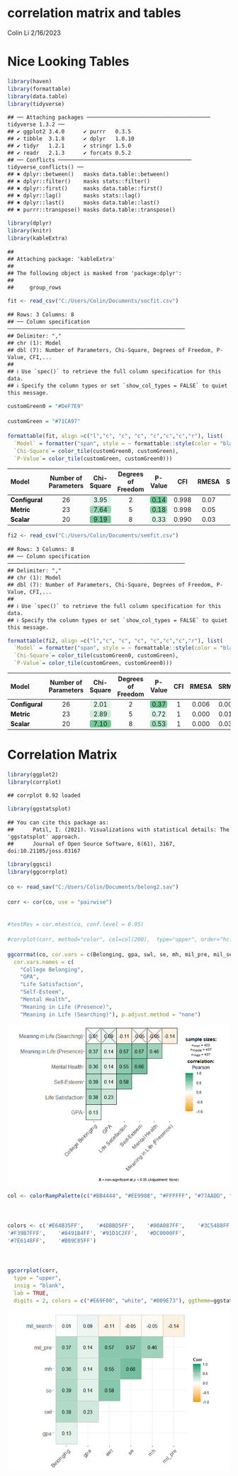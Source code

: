correlation matrix and tables
================
Colin Li
2/16/2023

# Nice Looking Tables

``` r
library(haven)
library(formattable)
library(data.table)
library(tidyverse)
```

    ## ── Attaching packages ─────────────────────────────────────── tidyverse 1.3.2 ──
    ## ✔ ggplot2 3.4.0      ✔ purrr   0.3.5 
    ## ✔ tibble  3.1.8      ✔ dplyr   1.0.10
    ## ✔ tidyr   1.2.1      ✔ stringr 1.5.0 
    ## ✔ readr   2.1.3      ✔ forcats 0.5.2 
    ## ── Conflicts ────────────────────────────────────────── tidyverse_conflicts() ──
    ## ✖ dplyr::between()   masks data.table::between()
    ## ✖ dplyr::filter()    masks stats::filter()
    ## ✖ dplyr::first()     masks data.table::first()
    ## ✖ dplyr::lag()       masks stats::lag()
    ## ✖ dplyr::last()      masks data.table::last()
    ## ✖ purrr::transpose() masks data.table::transpose()

``` r
library(dplyr)
library(knitr)
library(kableExtra)
```

    ## 
    ## Attaching package: 'kableExtra'
    ## 
    ## The following object is masked from 'package:dplyr':
    ## 
    ##     group_rows

``` r
fit <- read_csv("C:/Users/Colin/Documents/socfit.csv")
```

    ## Rows: 3 Columns: 8
    ## ── Column specification ────────────────────────────────────────────────────────
    ## Delimiter: ","
    ## chr (1): Model
    ## dbl (7): Number of Parameters, Chi-Square, Degrees of Freedom, P-Value, CFI,...
    ## 
    ## ℹ Use `spec()` to retrieve the full column specification for this data.
    ## ℹ Specify the column types or set `show_col_types = FALSE` to quiet this message.

``` r
customGreen0 = "#DeF7E9"

customGreen = "#71CA97"

formattable(fit, align =c("l","c", "c", "c", "c","c","c","r"), list(
  `Model` = formatter("span", style = ~ formattable::style(color = "black", font.weight = "bold"), x ~ icontext(ifelse(x != "", "thumbs-up", ""), x)), 
  `Chi-Square`= color_tile(customGreen0, customGreen), 
  `P-Value`= color_tile(customGreen, customGreen0)))
```

<table class="table table-condensed">
<thead>
<tr>
<th style="text-align:left;">
Model
</th>
<th style="text-align:center;">
Number of Parameters
</th>
<th style="text-align:center;">
Chi-Square
</th>
<th style="text-align:center;">
Degrees of Freedom
</th>
<th style="text-align:center;">
P-Value
</th>
<th style="text-align:center;">
CFI
</th>
<th style="text-align:center;">
RMESA
</th>
<th style="text-align:right;">
SRMR
</th>
</tr>
</thead>
<tbody>
<tr>
<td style="text-align:left;">
<span style="color: black; font-weight: bold">
<i class="glyphicon glyphicon-thumbs-up"></i> Configural </span>
</td>
<td style="text-align:center;">
26
</td>
<td style="text-align:center;">
<span
style="display: block; padding: 0 4px; border-radius: 4px; background-color: #def7e9">3.95</span>
</td>
<td style="text-align:center;">
2
</td>
<td style="text-align:center;">
<span
style="display: block; padding: 0 4px; border-radius: 4px; background-color: #71ca97">0.14</span>
</td>
<td style="text-align:center;">
0.998
</td>
<td style="text-align:center;">
0.07
</td>
<td style="text-align:right;">
0.01
</td>
</tr>
<tr>
<td style="text-align:left;">
<span style="color: black; font-weight: bold">
<i class="glyphicon glyphicon-thumbs-up"></i> Metric </span>
</td>
<td style="text-align:center;">
23
</td>
<td style="text-align:center;">
<span
style="display: block; padding: 0 4px; border-radius: 4px; background-color: #91d7af">7.64</span>
</td>
<td style="text-align:center;">
5
</td>
<td style="text-align:center;">
<span
style="display: block; padding: 0 4px; border-radius: 4px; background-color: #87d3a8">0.18</span>
</td>
<td style="text-align:center;">
0.998
</td>
<td style="text-align:center;">
0.05
</td>
<td style="text-align:right;">
0.04
</td>
</tr>
<tr>
<td style="text-align:left;">
<span style="color: black; font-weight: bold">
<i class="glyphicon glyphicon-thumbs-up"></i> Scalar </span>
</td>
<td style="text-align:center;">
20
</td>
<td style="text-align:center;">
<span
style="display: block; padding: 0 4px; border-radius: 4px; background-color: #71ca97">9.19</span>
</td>
<td style="text-align:center;">
8
</td>
<td style="text-align:center;">
<span
style="display: block; padding: 0 4px; border-radius: 4px; background-color: #def7e9">0.33</span>
</td>
<td style="text-align:center;">
0.990
</td>
<td style="text-align:center;">
0.03
</td>
<td style="text-align:right;">
0.05
</td>
</tr>
</tbody>
</table>

``` r
fi2 <- read_csv("C:/Users/Colin/Documents/semfit.csv")
```

    ## Rows: 3 Columns: 8
    ## ── Column specification ────────────────────────────────────────────────────────
    ## Delimiter: ","
    ## chr (1): Model
    ## dbl (7): Number of Parameters, Chi-Square, Degrees of Freedom, P-Value, CFI,...
    ## 
    ## ℹ Use `spec()` to retrieve the full column specification for this data.
    ## ℹ Specify the column types or set `show_col_types = FALSE` to quiet this message.

``` r
formattable(fi2, align =c("l","c", "c", "c", "c","c","c","r"), list(
  `Model` = formatter("span", style = ~ formattable::style(color = "black", font.weight = "bold"), x ~ icontext(ifelse(x != "", "thumbs-up", ""), x)), 
  `Chi-Square`= color_tile(customGreen0, customGreen), 
  `P-Value`= color_tile(customGreen, customGreen0)))
```

<table class="table table-condensed">
<thead>
<tr>
<th style="text-align:left;">
Model
</th>
<th style="text-align:center;">
Number of Parameters
</th>
<th style="text-align:center;">
Chi-Square
</th>
<th style="text-align:center;">
Degrees of Freedom
</th>
<th style="text-align:center;">
P-Value
</th>
<th style="text-align:center;">
CFI
</th>
<th style="text-align:center;">
RMESA
</th>
<th style="text-align:right;">
SRMR
</th>
</tr>
</thead>
<tbody>
<tr>
<td style="text-align:left;">
<span style="color: black; font-weight: bold">
<i class="glyphicon glyphicon-thumbs-up"></i> Configural </span>
</td>
<td style="text-align:center;">
26
</td>
<td style="text-align:center;">
<span
style="display: block; padding: 0 4px; border-radius: 4px; background-color: #def7e9">2.01</span>
</td>
<td style="text-align:center;">
2
</td>
<td style="text-align:center;">
<span
style="display: block; padding: 0 4px; border-radius: 4px; background-color: #71ca97">0.37</span>
</td>
<td style="text-align:center;">
1
</td>
<td style="text-align:center;">
0.006
</td>
<td style="text-align:right;">
0.006
</td>
</tr>
<tr>
<td style="text-align:left;">
<span style="color: black; font-weight: bold">
<i class="glyphicon glyphicon-thumbs-up"></i> Metric </span>
</td>
<td style="text-align:center;">
23
</td>
<td style="text-align:center;">
<span
style="display: block; padding: 0 4px; border-radius: 4px; background-color: #cbefda">2.89</span>
</td>
<td style="text-align:center;">
5
</td>
<td style="text-align:center;">
<span
style="display: block; padding: 0 4px; border-radius: 4px; background-color: #def7e9">0.72</span>
</td>
<td style="text-align:center;">
1
</td>
<td style="text-align:center;">
0.000
</td>
<td style="text-align:right;">
0.018
</td>
</tr>
<tr>
<td style="text-align:left;">
<span style="color: black; font-weight: bold">
<i class="glyphicon glyphicon-thumbs-up"></i> Scalar </span>
</td>
<td style="text-align:center;">
20
</td>
<td style="text-align:center;">
<span
style="display: block; padding: 0 4px; border-radius: 4px; background-color: #71ca97">7.10</span>
</td>
<td style="text-align:center;">
8
</td>
<td style="text-align:center;">
<span
style="display: block; padding: 0 4px; border-radius: 4px; background-color: #a2debc">0.53</span>
</td>
<td style="text-align:center;">
1
</td>
<td style="text-align:center;">
0.000
</td>
<td style="text-align:right;">
0.030
</td>
</tr>
</tbody>
</table>

# Correlation Matrix

``` r
library(ggplot2)
library(corrplot)
```

    ## corrplot 0.92 loaded

``` r
library(ggstatsplot)
```

    ## You can cite this package as:
    ##      Patil, I. (2021). Visualizations with statistical details: The 'ggstatsplot' approach.
    ##      Journal of Open Source Software, 6(61), 3167, doi:10.21105/joss.03167

``` r
library(ggsci)
library(ggcorrplot)

co <- read_sav("C:/Users/Colin/Documents/belong2.sav")

corr <- cor(co, use = "pairwise")


#testRes = cor.mtest(co, conf.level = 0.95)

#corrplot(corr, method="color", col=col(200),  type="upper", order="hclust", addCoef.col = "black", tl.col="black", tl.srt=45, sig.level = 0.01, insig = "blank", diag=FALSE)

ggcorrmat(co, cor.vars = c(Belonging, gpa, swl, se, mh, mil_pre, mil_search), 
  cor.vars.names = c(
    "College Belonging",
    "GPA",
    "Life Satisfaction",
    "Self-Esteem",
    "Mental Health",
    "Meaning in Life (Presence)",
    "Meaning in Life (Searching)"), p.adjust.method = "none")
```

![](p04_files/figure-gfm/unnamed-chunk-2-1.png)<!-- -->

``` r
col <- colorRampPalette(c("#BB4444", "#EE9988", "#FFFFFF", "#77AADD", "#4477AA"))



colors <- c('#E64B35FF',    '#4DBBD5FF',    '#00A087FF',    '#3C5488FF',
'#F39B7FFF',    '#8491B4FF', '#91D1C2FF',   '#DC0000FF',    
'#7E6148FF',    '#B09C85FF')



ggcorrplot(corr,
  type = "upper",
  insig = "blank",
  lab = TRUE,
  digits = 2, colors = c("#E69F00", "white", "#009E73"), ggtheme=ggstatsplot::theme_ggstatsplot())
```

![](p04_files/figure-gfm/unnamed-chunk-2-2.png)<!-- -->
